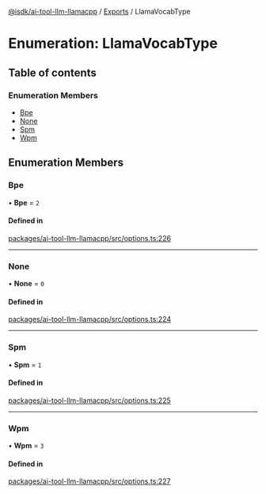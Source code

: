 [@isdk/ai-tool-llm-llamacpp](../README.md) / [Exports](../modules.md) / LlamaVocabType

# Enumeration: LlamaVocabType

## Table of contents

### Enumeration Members

- [Bpe](LlamaVocabType.md#bpe)
- [None](LlamaVocabType.md#none)
- [Spm](LlamaVocabType.md#spm)
- [Wpm](LlamaVocabType.md#wpm)

## Enumeration Members

### Bpe

• **Bpe** = ``2``

#### Defined in

[packages/ai-tool-llm-llamacpp/src/options.ts:226](https://github.com/isdk/ai-tool-llm-llamacpp.js/blob/8d7f422680a03aca61459cc880de8b88af3516c6/src/options.ts#L226)

___

### None

• **None** = ``0``

#### Defined in

[packages/ai-tool-llm-llamacpp/src/options.ts:224](https://github.com/isdk/ai-tool-llm-llamacpp.js/blob/8d7f422680a03aca61459cc880de8b88af3516c6/src/options.ts#L224)

___

### Spm

• **Spm** = ``1``

#### Defined in

[packages/ai-tool-llm-llamacpp/src/options.ts:225](https://github.com/isdk/ai-tool-llm-llamacpp.js/blob/8d7f422680a03aca61459cc880de8b88af3516c6/src/options.ts#L225)

___

### Wpm

• **Wpm** = ``3``

#### Defined in

[packages/ai-tool-llm-llamacpp/src/options.ts:227](https://github.com/isdk/ai-tool-llm-llamacpp.js/blob/8d7f422680a03aca61459cc880de8b88af3516c6/src/options.ts#L227)
